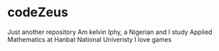# codeZeus
Just another repository
Am kelvin Iphy, a Nigerian and I study Applied Mathematics at Hanbat National Univeristy
I love games
